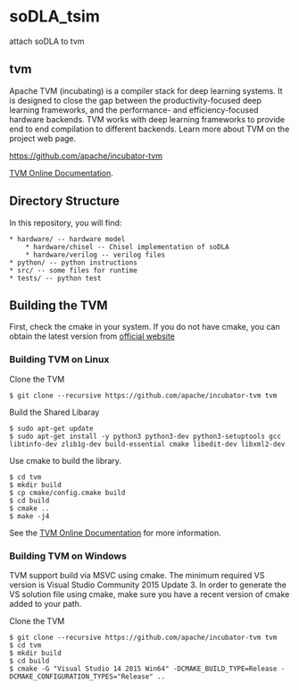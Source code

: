 # soDLA_tsim
 attach soDLA to tvm

## tvm

Apache TVM (incubating) is a compiler stack for deep learning systems. It is designed to close the gap between the productivity-focused deep learning frameworks, and the performance- and efficiency-focused hardware backends. TVM works with deep learning frameworks to provide end to end compilation to different backends.
Learn more about TVM on the project web page.

<https://github.com/apache/incubator-tvm>

[TVM Online Documentation](https://docs.tvm.ai/).

## Directory Structure

In this repository, you will find:

	* hardware/ -- hardware model
		* hardware/chisel -- Chisel implementation of soDLA
		* hardware/verilog -- verilog files
	* python/ -- python instructions
	* src/ -- some files for runtime
	* tests/ -- python test

## Building the TVM

  First, check the cmake in your system. If you do not have cmake, you can obtain the latest version from [official website](https://cmake.org/download/)

### Building TVM on Linux 
  Clone the TVM

    $ git clone --recursive https://github.com/apache/incubator-tvm tvm 
  
  Build the Shared Libaray

    $ sudo apt-get update
    $ sudo apt-get install -y python3 python3-dev python3-setuptools gcc libtinfo-dev zlib1g-dev build-essential cmake libedit-dev libxml2-dev

  Use cmake to build the library.

    $ cd tvm
    $ mkdir build
    $ cp cmake/config.cmake build
    $ cd build
    $ cmake ..
    $ make -j4

See the [TVM Online Documentation](https://docs.tvm.ai/) for more information.

### Building TVM on Windows
  TVM support build via MSVC using cmake. The minimum required VS version is Visual Studio Community 2015 Update 3. In order to generate the VS solution file using cmake, make sure you have a recent version of cmake added to your path.

  Clone the TVM

    $ git clone --recursive https://github.com/apache/incubator-tvm tvm 
    $ cd tvm
    $ mkdir build
    $ cd build
    $ cmake -G "Visual Studio 14 2015 Win64" -DCMAKE_BUILD_TYPE=Release -DCMAKE_CONFIGURATION_TYPES="Release" ..


